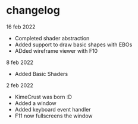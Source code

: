 # changelog

16 feb 2022
* Completed shader abstraction
* Added support to draw basic shapes with EBOs
* ADded wireframe viewer with F10

8 feb 2022
* Added Basic Shaders

2 feb 2022
* KimeCrust was born :D
* Added a window
* Added keyboard event handler
* F11 now fullscreens the window

